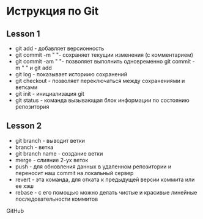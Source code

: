 # Иструкция по Git

## Lesson 1
+ git add - добавляет версионность 
+ git commit -m " "- сохраняет текущии изменения (с комментарием)
+ git commit -am " "- позволяет выполнить одновременно git commit -m " " и git add
+ git log - показывает историию сохранений 
+ git checkout - позволяет переключаться между сохранениями и ветками
+ git init - инициализация git
+ git status - команда вызывающая блок информации по состоянию репозитория

## Lesson 2
+ git branch - выводит ветки
+ branch - ветка
+ git branch name - создание ветки
+ merge - слияние 2-ух веток
+ push - для обновления данных в удаленном репозитории и переносит наш commit на локальный сервер
+ revert - эта команда, для отката к предыдущей версии коммита или ее хэш
+ rebase - c его помощью можно делать чистые и красивые линейные последовательности коммитов



GitHub

